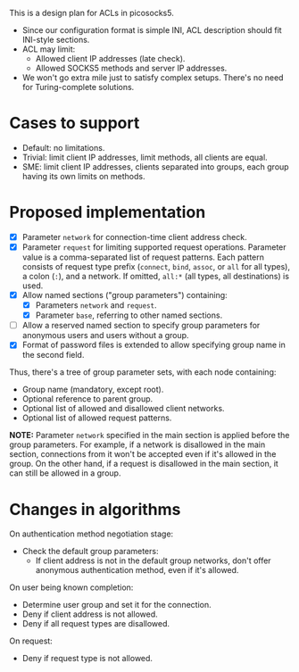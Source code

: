 This is a design plan for ACLs in picosocks5.

  - Since our configuration format is simple INI, ACL description
    should fit INI-style sections.
  - ACL may limit:
    - Allowed client IP addresses (late check).
    - Allowed SOCKS5 methods and server IP addresses.
  - We won't go extra mile just to satisfy complex setups. There's
    no need for Turing-complete solutions.

# Cases to support

  - Default: no limitations.
  - Trivial: limit client IP addresses, limit methods, all clients
    are equal.
  - SME: limit client IP addresses, clients separated into groups,
    each group having its own limits on methods.

# Proposed implementation

  - [x] Parameter `network` for connection-time client address check.
  - [x] Parameter `request` for limiting supported request operations.
        Parameter value is a comma-separated list of request patterns.
        Each pattern consists of request type prefix (`connect`, `bind`,
        `assoc`, or `all` for all types), a colon (`:`), and a network.
        If omitted, `all:*` (all types,  all destinations) is used.
  - [x] Allow named sections ("group parameters") containing:
    - [x] Parameters `network` and `request`.
    - [x] Parameter `base`, referring to other named sections.
  - [ ] Allow a reserved named section to specify group parameters for
        anonymous users and users without a group.
  - [x] Format of password files is extended to allow specifying
        group name in the second field.

Thus, there's a tree of group parameter sets, with each node
containing:

  - Group name (mandatory, except root).
  - Optional reference to parent group.
  - Optional list of allowed and disallowed client networks.
  - Optional list of allowed request patterns.

**NOTE:** Parameter `network` specified in the main section
is applied before the group parameters. For example, if a
network is disallowed in the main section, connections from
it won't be accepted even if it's allowed in the group.
On the other hand, if a request is disallowed in the
main section, it can still be allowed in a group.

# Changes in algorithms

On authentication method negotiation stage:

  - Check the default group parameters:
    - If client address is not in the default group networks,
      don't offer anonymous authentication method, even if
      it's allowed.

On user being known completion:

  - Determine user group and set it for the connection.
  - Deny if client address is not allowed.
  - Deny if all request types are disallowed.

On request:

  - Deny if request type is not allowed.
